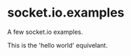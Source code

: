 socket.io.examples
==================

A few socket.io examples.

This is the 'hello world' equivelant.